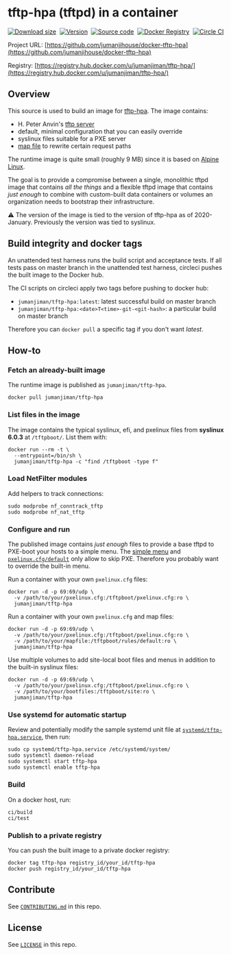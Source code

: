 tftp-hpa (tftpd) in a container
===============================

[![Download size](https://images.microbadger.com/badges/image/jumanjiman/tftp-hpa.svg)](http://microbadger.com/images/jumanjiman/tftp-hpa "View on microbadger.com")&nbsp;
[![Version](https://images.microbadger.com/badges/version/jumanjiman/tftp-hpa.svg)](http://microbadger.com/images/jumanjiman/tftp-hpa "View on microbadger.com")&nbsp;
[![Source code](https://images.microbadger.com/badges/commit/jumanjiman/tftp-hpa.svg)](http://microbadger.com/images/jumanjiman/tftp-hpa "View on microbadger.com")&nbsp;
[![Docker Registry](https://img.shields.io/docker/pulls/jumanjiman/tftp-hpa.svg)](https://registry.hub.docker.com/u/jumanjiman/tftp-hpa)&nbsp;
[![Circle CI](https://circleci.com/gh/jumanjihouse/docker-tftp-hpa.png?circle-token=a96c1956a20bb93a08f94b755d845b2ba0e324b2)](https://circleci.com/gh/jumanjihouse/docker-tftp-hpa/tree/master 'View CI builds')

Project URL: [https://github.com/jumanjihouse/docker-tftp-hpa](https://github.com/jumanjihouse/docker-tftp-hpa)

Registry: [https://registry.hub.docker.com/u/jumanjiman/tftp-hpa/](https://registry.hub.docker.com/u/jumanjiman/tftp-hpa/)


Overview
--------

This source is used to build an image for
[tftp-hpa](https://git.kernel.org/cgit/network/tftp/tftp-hpa.git/).
The image contains:

* H. Peter Anvin's [tftp server](https://git.kernel.org/cgit/network/tftp/tftp-hpa.git/)
* default, minimal configuration that you can easily override
* syslinux files suitable for a PXE server
* [map file](src/mapfile)
  to rewrite certain request paths

The runtime image is quite small (roughly 9 MB) since it is based on
[Alpine Linux](https://www.alpinelinux.org/).

The goal is to provide a compromise between a single, monolithic
tftpd image that contains *all the things* and a flexible tftpd
image that contains *just enough* to combine with custom-built
data containers or volumes an organization needs to bootstrap
their infrastructure.

:warning: The version of the image is tied to the version of tftp-hpa
as of 2020-January. Previously the version was tied to syslinux.


Build integrity and docker tags
-------------------------------

An unattended test harness runs the build script and acceptance tests.
If all tests pass on master branch in the unattended test harness,
circleci pushes the built image to the Docker hub.

The CI scripts on circleci apply two tags before pushing to docker hub:

* `jumanjiman/tftp-hpa:latest`: latest successful build on master branch
* `jumanjiman/tftp-hpa:<date>T<time>-git-<git-hash>`: a particular build on master branch

Therefore you can `docker pull` a specific tag if you don't want *latest*.


How-to
------

### Fetch an already-built image

The runtime image is published as `jumanjiman/tftp-hpa`.

    docker pull jumanjiman/tftp-hpa


### List files in the image

The image contains the typical syslinux, efi, and pxelinux files
from **syslinux 6.0.3** at `/tftpboot/`.
List them with:

    docker run --rm -t \
      --entrypoint=/bin/sh \
      jumanjiman/tftp-hpa -c "find /tftpboot -type f"


### Load NetFilter modules

Add helpers to track connections:

    sudo modprobe nf_conntrack_tftp
    sudo modprobe nf_nat_tftp


### Configure and run

The published image contains *just enough* files to provide
a base tftpd to PXE-boot your hosts to a simple menu.
The [simple menu](src/pxelinux.cfg/f1.msg) and
[`pxelinux.cfg/default`](src/pxelinux.cfg/default)
only allow to skip PXE.
Therefore you probably want to override the built-in menu.

Run a container with your own `pxelinux.cfg` files:

    docker run -d -p 69:69/udp \
      -v /path/to/your/pxelinux.cfg:/tftpboot/pxelinux.cfg:ro \
      jumanjiman/tftp-hpa

Run a container with your own `pxelinux.cfg` and map files:

    docker run -d -p 69:69/udp \
      -v /path/to/your/pxelinux.cfg:/tftpboot/pxelinux.cfg:ro \
      -v /path/to/your/mapfile:/tftpboot/rules/default:ro \
      jumanjiman/tftp-hpa

Use multiple volumes to add site-local boot files and menus
in addition to the built-in syslinux files:

    docker run -d -p 69:69/udp \
      -v /path/to/your/pxelinux.cfg:/tftpboot/pxelinux.cfg:ro \
      -v /path/to/your/bootfiles:/tftpboot/site:ro \
      jumanjiman/tftp-hpa


### Use systemd for automatic startup

Review and potentially modify the sample systemd unit file at
[`systemd/tftp-hpa.service`](systemd/tftp-hpa.service), then run:

    sudo cp systemd/tftp-hpa.service /etc/systemd/system/
    sudo systemctl daemon-reload
    sudo systemctl start tftp-hpa
    sudo systemctl enable tftp-hpa


### Build

On a docker host, run:

    ci/build
    ci/test


### Publish to a private registry

You can push the built image to a private docker registry:

    docker tag tftp-hpa registry_id/your_id/tftp-hpa
    docker push registry_id/your_id/tftp-hpa


Contribute
----------

See [`CONTRIBUTING.md`](CONTRIBUTING.md) in this repo.


License
-------

See [`LICENSE`](LICENSE) in this repo.

